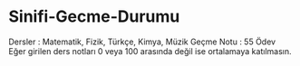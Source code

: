 # Sinifi-Gecme-Durumu
Dersler : Matematik, Fizik, Türkçe, Kimya, Müzik  Geçme Notu : 55  Ödev Eğer girilen ders notları 0 veya 100 arasında değil ise ortalamaya katılmasın.
